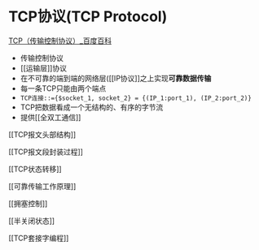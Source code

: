 # TCP协议(TCP Protocol)

[TCP（传输控制协议）_百度百科 ](https://baike.baidu.com/item/TCP/33012?fromtitle=TCP%E5%8D%8F%E8%AE%AE&fromid=8988699&fr=aladdin)

- 传输控制协议
- [[运输层]]协议
- 在不可靠的端到端的网络层([[IP协议]]之上实现**可靠数据传输**
- 每一条TCP只能由两个端点
- `TCP连接::={$socket_1, socket_2} = {(IP_1:port_1), (IP_2:port_2)}`
- TCP把数据看成一个无结构的、有序的字节流
- 提供[[全双工通信]]

[[TCP报文头部结构]]

[[TCP报文段封装过程]]

[[TCP状态转移]]

[[可靠传输工作原理]]

[[拥塞控制]]

[[半关闭状态]]

[[TCP套接字编程]]
